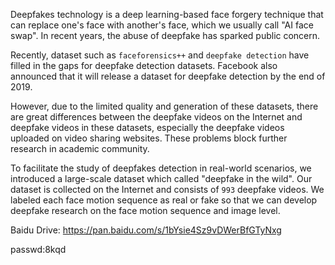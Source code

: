   Deepfakes technology is a deep learning-based face forgery technique that can replace one's face with another's face, which we usually call "AI face swap". In recent years, the abuse of deepfake has sparked public concern.
 
  Recently, dataset such as `faceforensics++` and `deepfake detection` have filled in the gaps for deepfake detection datasets. Facebook also announced that it will release a dataset for deepfake detection by the end of 2019.

  However, due to the limited quality and generation of these datasets, there are great differences between the deepfake videos on the Internet and deepfake videos in these datasets, especially the deepfake videos uploaded on video sharing websites. These problems block further research in academic community.

  To facilitate the study of deepfakes detection in real-world scenarios, we introduced a large-scale dataset which called "deepfake in the wild". Our dataset is collected on the Internet and consists of `993` deepfake videos. We labeled each face motion sequence as real or fake so that we can develop deepfake research on the face motion sequence and image level.

Baidu Drive: https://pan.baidu.com/s/1bYsie4Sz9vDWerBfGTyNxg

passwd:8kqd
